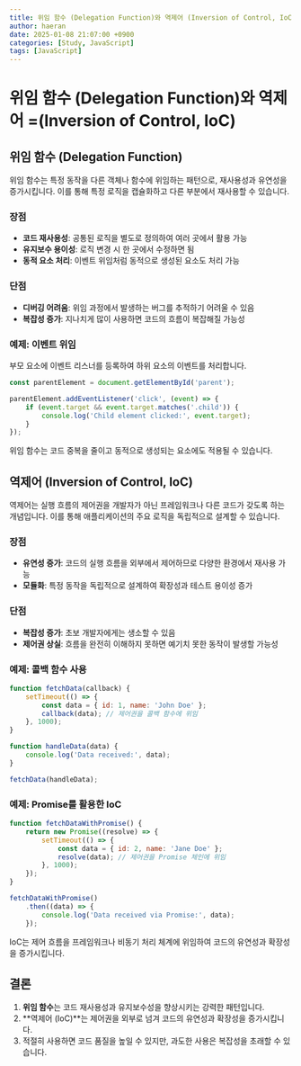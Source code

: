 ```yaml
---
title: 위임 함수 (Delegation Function)와 역제어 (Inversion of Control, IoC)
author: haeran
date: 2025-01-08 21:07:00 +0900
categories: [Study, JavaScript]
tags: [JavaScript]
---
```


# 위임 함수 (Delegation Function)와 역제어 =(Inversion of Control, IoC)

## 위임 함수 (Delegation Function)

위임 함수는 특정 동작을 다른 객체나 함수에 위임하는 패턴으로, 재사용성과 유연성을 증가시킵니다. 이를 통해 특정 로직을 캡슐화하고 다른 부분에서 재사용할 수 있습니다.

### 장점
- **코드 재사용성**: 공통된 로직을 별도로 정의하여 여러 곳에서 활용 가능
- **유지보수 용이성**: 로직 변경 시 한 곳에서 수정하면 됨
- **동적 요소 처리**: 이벤트 위임처럼 동적으로 생성된 요소도 처리 가능

### 단점
- **디버깅 어려움**: 위임 과정에서 발생하는 버그를 추적하기 어려울 수 있음
- **복잡성 증가**: 지나치게 많이 사용하면 코드의 흐름이 복잡해질 가능성

### 예제: 이벤트 위임

부모 요소에 이벤트 리스너를 등록하여 하위 요소의 이벤트를 처리합니다.

```javascript
const parentElement = document.getElementById('parent');

parentElement.addEventListener('click', (event) => {
    if (event.target && event.target.matches('.child')) {
        console.log('Child element clicked:', event.target);
    }
});
```

위임 함수는 코드 중복을 줄이고 동적으로 생성되는 요소에도 적용될 수 있습니다.

## 역제어 (Inversion of Control, IoC)

역제어는 실행 흐름의 제어권을 개발자가 아닌 프레임워크나 다른 코드가 갖도록 하는 개념입니다. 이를 통해 애플리케이션의 주요 로직을 독립적으로 설계할 수 있습니다.

### 장점
- **유연성 증가**: 코드의 실행 흐름을 외부에서 제어하므로 다양한 환경에서 재사용 가능
- **모듈화**: 특정 동작을 독립적으로 설계하여 확장성과 테스트 용이성 증가

### 단점
- **복잡성 증가**: 초보 개발자에게는 생소할 수 있음
- **제어권 상실**: 흐름을 완전히 이해하지 못하면 예기치 못한 동작이 발생할 가능성

### 예제: 콜백 함수 사용

```javascript
function fetchData(callback) {
    setTimeout(() => {
        const data = { id: 1, name: 'John Doe' };
        callback(data); // 제어권을 콜백 함수에 위임
    }, 1000);
}

function handleData(data) {
    console.log('Data received:', data);
}

fetchData(handleData);
```

### 예제: Promise를 활용한 IoC

```javascript
function fetchDataWithPromise() {
    return new Promise((resolve) => {
        setTimeout(() => {
            const data = { id: 2, name: 'Jane Doe' };
            resolve(data); // 제어권을 Promise 체인에 위임
        }, 1000);
    });
}

fetchDataWithPromise()
    .then((data) => {
        console.log('Data received via Promise:', data);
    });
```

IoC는 제어 흐름을 프레임워크나 비동기 처리 체계에 위임하여 코드의 유연성과 확장성을 증가시킵니다.

## 결론

1. **위임 함수**는 코드 재사용성과 유지보수성을 향상시키는 강력한 패턴입니다.
2. **역제어 (IoC)**는 제어권을 외부로 넘겨 코드의 유연성과 확장성을 증가시킵니다.
3. 적절히 사용하면 코드 품질을 높일 수 있지만, 과도한 사용은 복잡성을 초래할 수 있습니다.
